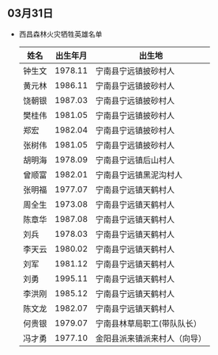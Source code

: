 ## 03月31日 
- 西昌森林火灾牺牲英雄名单  

  姓名|出生年月|出生地
  ---|---|---
  钟生文|1978.11|宁南县宁远镇披砂村人
  黄元林|1986.11|宁南县宁远镇披砂村人
  饶朝银|1987.03|宁南县宁远镇披砂村人
  樊桂伟|1981.05|宁南县宁远镇披砂村人
  郑宏|1982.04|宁南县宁远镇披砂村人
  张树伟|1981.05|宁南县宁远镇披砂村人
  胡明海|1978.09|宁南县宁远镇后山村人
  曾顺富|1982.01|宁南县宁远镇黑泥沟村人
  张明福|1977.07|宁南县宁远镇天鹤村人
  周全生|1973.08|宁南县宁远镇天鹤村人
  陈章华|1987.08|宁南县宁远镇天鹤村人
  刘兵|1978.03|宁南县宁远镇天鹤村人
  李天云|1980.02|宁南县宁远镇天鹤村人
  刘军|1981.12|宁南县宁远镇天鹤村人
  刘勇|1995.11|宁南县宁远镇天鹤村人
  李洪刚|1985.12|宁南县宁远镇天鹤村人
  陈文龙|1982.07|宁南县宁远镇天鹤村人
  何贵银|1979.07|宁南县林草局职工(带队队长）
  冯才勇|1977.10|金阳县派来镇派来村人（向导）

